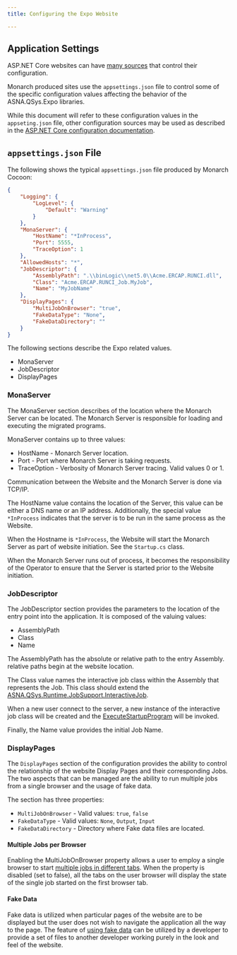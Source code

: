 ```yaml
---
title: Configuring the Expo Website

---
```


## Application Settings

ASP.NET Core websites can have [many sources](https://docs.microsoft.com/en-us/aspnet/core/fundamentals/configuration) that control their configuration. 

Monarch produced sites use the `appsettings.json` file to control some of the specific configuration values affecting the behavior of the ASNA.QSys.Expo libraries.

While this document will refer to these configuration values in the `appseting.json` file, other configuration sources may be used as described in the [ASP.NET Core configuration documentation](https://docs.microsoft.com/en-us/aspnet/core/fundamentals/configuration).


## `appsettings.json` File
The following shows the typical `appsettings.json`  file produced by Monarch Cocoon:

```json
{
    "Logging": {
        "LogLevel": {
            "Default": "Warning"
        }
    },
    "MonaServer": {
        "HostName": "*InProcess",
        "Port": 5555,
        "TraceOption": 1
    },
    "AllowedHosts": "*",
    "JobDescriptor": {
        "AssemblyPath": ".\\binLogic\\net5.0\\Acme.ERCAP.RUNCI.dll",
        "Class": "Acme.ERCAP.RUNCI_Job.MyJob",
        "Name": "MyJobName"
    },
    "DisplayPages": {
        "MultiJobOnBrowser": "true",
        "FakeDataType": "None",
        "FakeDataDirectory": ""
    }
}
```
The following sections describe the Expo related values.
 - MonaServer
 - JobDescriptor
 - DisplayPages

### MonaServer
The MonaServer section describes of the location where the Monarch Server can be located.  The Monarch Server is responsible for loading and executing the migrated programs.  

MonaServer contains up to three values:
 - HostName - Monarch Server location.
 - Port - Port where Monarch Server is taking requests.
 - TraceOption - Verbosity of Monarch Server tracing. Valid values 0 or 1.

Communication between the Website and the Monarch Server is done via TCP/IP. 

The HostName value contains the location of the Server, this value can be either a DNS name or an IP address. Additionally, the special value `*InProcess` indicates that the server is to be run in the same process as the Website.

When the Hostname is `*InProcess`, the Website will start the Monarch Server as part of website initiation. See the `Startup.cs` class.  

When the Monarch Server runs out of process, it becomes the responsibility of the Operator to ensure that the Server is started prior to the Website initiation.

### JobDescriptor
The JobDescriptor section provides the parameters to the location of the entry point into the application.  It is composed of the valuing values:
 - AssemblyPath
 - Class
 - Name

The AssemblyPath has the absolute or relative path to the entry Assembly.  relative paths begin at the website location.

The Class value names the interactive job class within the Assembly that represents the Job.  This class should extend the [ASNA.QSys.Runtime.JobSupport.InteractiveJob](/reference/asna-qsys-runtime-job-support/classes/interactive-job.html). 

When a new user connect to the server, a new instance of the interactive job class will be created and the [ExecuteStartupProgram](/reference/asna-qsys-runtime-job-support/classes/interactive-job.html#executestartupprogram) will be invoked.

Finally, the Name value provides the initial Job Name.  

### DisplayPages
The `DisplayPages` section of the configuration provides the ability to control the relationship of the website Display Pages and their corresponding Jobs. The two aspects that can be managed are the ability to run multiple jobs from a single browser and the usage of fake data.  

The section has three properties:
 - `MultiJobOnBrowser` - Valid values: `true`, `false`
 - `FakeDataType` - Valid values: `None`, `Output`, `Input`
 - `FakeDataDirectory` - Directory where Fake data files are located.

#### Multiple Jobs per Browser
Enabling the MultiJobOnBrowser property allows a user to employ a single browser to start [multiple jobs in different tabs](multiple-jobs-one-browser.html).  When the property is disabled (set to false), all the tabs on the user browser will display the state of the single job started on the first browser tab.

#### Fake Data
Fake data is utilized when particular pages of the website are to be displayed but the user does not wish to navigate the application all the way to the page.  The feature of [using fake data](using-fake-data.html) can be utilized by a developer to provide a set of files to another developer working purely in the look and feel of the website.




